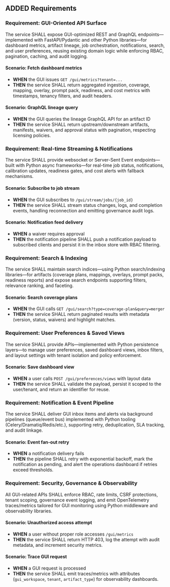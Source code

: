 ## ADDED Requirements

### Requirement: GUI-Oriented API Surface

The service SHALL expose GUI-optimized REST and GraphQL endpoints—implemented with FastAPI/Pydantic and other Python libraries—for dashboard metrics, artifact lineage, job orchestration, notifications, search, and user preferences, reusing existing domain logic while enforcing RBAC, pagination, caching, and audit logging.

#### Scenario: Fetch dashboard metrics

- **WHEN** the GUI issues `GET /gui/metrics?tenant=...`
- **THEN** the service SHALL return aggregated ingestion, coverage, mapping, overlay, prompt pack, readiness, and cost metrics with timestamps, tenancy filters, and audit headers.

#### Scenario: GraphQL lineage query

- **WHEN** the GUI queries the lineage GraphQL API for an artifact ID
- **THEN** the service SHALL return upstream/downstream artifacts, manifests, waivers, and approval status with pagination, respecting licensing policies.

### Requirement: Real-time Streaming & Notifications

The service SHALL provide websocket or Server-Sent Event endpoints—built with Python async frameworks—for real-time job status, notifications, calibration updates, readiness gates, and cost alerts with fallback mechanisms.

#### Scenario: Subscribe to job stream

- **WHEN** the GUI subscribes to `/gui/stream/jobs/{job_id}`
- **THEN** the service SHALL stream status changes, logs, and completion events, handling reconnection and emitting governance audit logs.

#### Scenario: Notification feed delivery

- **WHEN** a waiver requires approval
- **THEN** the notification pipeline SHALL push a notification payload to subscribed clients and persist it in the inbox store with RBAC filtering.

### Requirement: Search & Indexing

The service SHALL maintain search indices—using Python search/indexing libraries—for artifacts (coverage plans, mappings, overlays, prompt packs, readiness reports) and expose search endpoints supporting filters, relevance ranking, and faceting.

#### Scenario: Search coverage plans

- **WHEN** the GUI calls `GET /gui/search?type=coverage-plan&query=merger`
- **THEN** the service SHALL return paginated results with metadata (version, status, waivers) and highlight matches.

### Requirement: User Preferences & Saved Views

The service SHALL provide APIs—implemented with Python persistence layers—to manage user preferences, saved dashboard views, inbox filters, and layout settings with tenant isolation and policy enforcement.

#### Scenario: Save dashboard view

- **WHEN** a user calls `POST /gui/preferences/views` with layout data
- **THEN** the service SHALL validate the payload, persist it scoped to the user/tenant, and return an identifier for reuse.

### Requirement: Notification & Event Pipeline

The service SHALL deliver GUI inbox items and alerts via background pipelines (queue/event bus) implemented with Python tooling (Celery/Dramatiq/Redis/etc.), supporting retry, deduplication, SLA tracking, and audit linkage.

#### Scenario: Event fan-out retry

- **WHEN** a notification delivery fails
- **THEN** the pipeline SHALL retry with exponential backoff, mark the notification as pending, and alert the operations dashboard if retries exceed thresholds.

### Requirement: Security, Governance & Observability

All GUI-related APIs SHALL enforce RBAC, rate limits, CSRF protections, tenant scoping, governance event logging, and emit OpenTelemetry traces/metrics tailored for GUI monitoring using Python middleware and observability libraries.

#### Scenario: Unauthorized access attempt

- **WHEN** a user without proper role accesses `/gui/metrics`
- **THEN** the service SHALL return HTTP 403, log the attempt with audit metadata, and increment security metrics.

#### Scenario: Trace GUI request

- **WHEN** a GUI request is processed
- **THEN** the service SHALL emit traces/metrics with attributes (`gui_workspace`, `tenant`, `artifact_type`) for observability dashboards.
